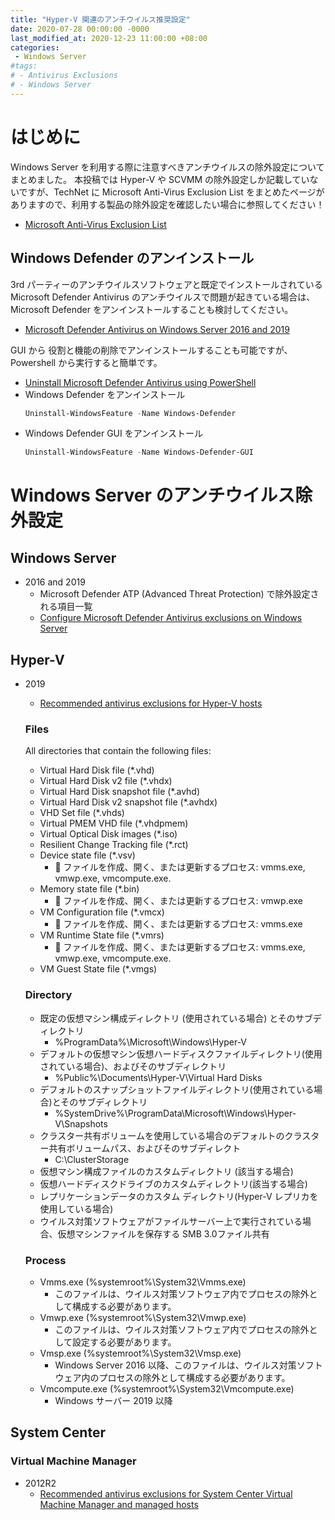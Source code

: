 ```yaml
---
title: "Hyper-V 関連のアンチウイルス推奨設定"
date: 2020-07-28 00:00:00 -0000
last_modified_at: 2020-12-23 11:00:00 +08:00
categories: 
 - Windows Server
#tags: 
# - Antivirus Exclusions
# - Windows Server
---
```


# はじめに
Windows Server を利用する際に注意すべきアンチウイルスの除外設定についてまとめました。
本投稿では Hyper-V や SCVMM の除外設定しか記載していないですが、TechNet に Microsoft Anti-Virus Exclusion List をまとめたページがありますので、利用する製品の除外設定を確認したい場合に参照してください！
* [Microsoft Anti-Virus Exclusion List](https://social.technet.microsoft.com/wiki/contents/articles/953.microsoft-anti-virus-exclusion-list.aspx)

## Windows Defender のアンインストール
3rd パーティーのアンチウイルスソフトウェアと既定でインストールされている Microsoft Defender Antivirus のアンチウイルスで問題が起きている場合は、Microsoft Defender をアンインストールすることも検討してください。
+ [Microsoft Defender Antivirus on Windows Server 2016 and 2019](https://docs.microsoft.com/en-us/windows/security/threat-protection/microsoft-defender-antivirus/microsoft-defender-antivirus-on-windows-server-2016#need-to-uninstall-microsoft-defender-antivirus/?WT.mc_id=WDIT-MVP-5002708)

GUI から 役割と機能の削除でアンインストールすることも可能ですが、Powershell から実行すると簡単です。
+ [Uninstall Microsoft Defender Antivirus using PowerShell](https://docs.microsoft.com/en-us/windows/security/threat-protection/microsoft-defender-antivirus/microsoft-defender-antivirus-on-windows-server-2016#uninstall-microsoft-defender-antivirus-using-powershell/?WT.mc_id=WDIT-MVP-5002708)
+ Windows Defender をアンインストール
    ```powershell
    Uninstall-WindowsFeature -Name Windows-Defender
    ```
+ Windows Defender GUI をアンインストール
    ```powershell
    Uninstall-WindowsFeature -Name Windows-Defender-GUI
    ```

# Windows Server のアンチウイルス除外設定
## Windows Server
+ 2016 and 2019 
    + Microsoft Defender ATP (Advanced Threat Protection) で除外設定される項目一覧
    + [Configure Microsoft Defender Antivirus exclusions on Windows Server](https://docs.microsoft.com/en-us/windows/security/threat-protection/microsoft-defender-antivirus/configure-server-exclusions-microsoft-defender-antivirus/?WT.mc_id=WDIT-MVP-5002708)

## Hyper-V
+ 2019
    + [Recommended antivirus exclusions for Hyper-V hosts](https://support.microsoft.com/en-gb/help/3105657/recommended-antivirus-exclusions-for-hyper-v-hosts//?WT.mc_id=WDIT-MVP-5002708)

    ### Files
    All directories that contain the following files:

    + Virtual Hard Disk file (*.vhd)
    + Virtual Hard Disk v2 file (*.vhdx)
    + Virtual Hard Disk snapshot file (*.avhd)
    + Virtual Hard Disk v2 snapshot file (*.avhdx)
    + VHD Set file (*.vhds)
    + Virtual PMEM VHD file (*.vhdpmem)
    + Virtual Optical Disk images (*.iso)
    + Resilient Change Tracking file (*.rct)
    + Device state file (*.vsv)
        + 	ファイルを作成、開く、または更新するプロセス: vmms.exe, vmwp.exe, vmcompute.exe.
    + Memory state file (*.bin)
        + 	ファイルを作成、開く、または更新するプロセス: vmwp.exe
    + VM Configuration file (*.vmcx)
        + 	ファイルを作成、開く、または更新するプロセス: vmms.exe
    + VM Runtime State file (*.vmrs)
        + 	ファイルを作成、開く、または更新するプロセス: vmms.exe, vmwp.exe, vmcompute.exe.
    + VM Guest State file (*.vmgs)

    ### Directory
    + 既定の仮想マシン構成ディレクトリ (使用されている場合) とそのサブディレクトリ
        + %ProgramData%\Microsoft\Windows\Hyper-V
    + デフォルトの仮想マシン仮想ハードディスクファイルディレクトリ(使用されている場合)、およびそのサブディレクトリ
        + %Public%\Documents\Hyper-V\Virtual Hard Disks
    + デフォルトのスナップショットファイルディレクトリ(使用されている場合)とそのサブディレクトリ 
        + %SystemDrive%\ProgramData\Microsoft\Windows\Hyper-V\Snapshots
    + クラスター共有ボリュームを使用している場合のデフォルトのクラスター共有ボリュームパス、およびそのサブディレクト
        + C:\ClusterStorage
    + 仮想マシン構成ファイルのカスタムディレクトリ (該当する場合)
    + 仮想ハードディスクドライブのカスタムディレクトリ(該当する場合)
    + レプリケーションデータのカスタム ディレクトリ(Hyper-V レプリカを使用している場合)
    + ウイルス対策ソフトウェアがファイルサーバー上で実行されている場合、仮想マシンファイルを保存する SMB 3.0ファイル共有

    ### Process
    + Vmms.exe (%systemroot%\System32\Vmms.exe)
        + このファイルは、ウイルス対策ソフトウェア内でプロセスの除外として構成する必要があります。
    + Vmwp.exe (%systemroot%\System32\Vmwp.exe)
        + このファイルは、ウイルス対策ソフトウェア内でプロセスの除外として設定する必要があります。
    + Vmsp.exe (%systemroot%\System32\Vmsp.exe)
        + Windows Server 2016 以降、このファイルは、ウイルス対策ソフトウェア内のプロセスの除外として構成する必要があります。
    + Vmcompute.exe (%systemroot%\System32\Vmcompute.exe)
        + Windows サーバー 2019 以降

## System Center
   ### Virtual Machine Manager
   + 2012R2
       + [Recommended antivirus exclusions for System Center Virtual Machine Manager and managed hosts](https://support.microsoft.com/en-us/help/3119208/recommended-antivirus-exclusions-for-system-center-virtual-machine-man/?WT.mc_id=WDIT-MVP-5002708)

